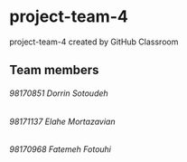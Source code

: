 # project-team-4
project-team-4 created by GitHub Classroom

## Team members
###### 98170851 Dorrin Sotoudeh
###### 98171137 Elahe Mortazavian
###### 98170968 Fatemeh Fotouhi
